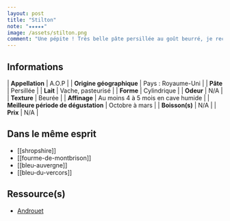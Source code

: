```yaml
---
layout: post
title: "Stilton"
note: "★★★★★"
image: /assets/stilton.png
comment: "Une pépite ! Très belle pâte persillée au goût beurré, je recommande !!!"
---
```


## Informations

| **Appellation** | A.O.P |
| **Origine géographique** | Pays : Royaume-Uni   |
| **Pâte** | Persillée |
| **Lait** | Vache, pasteurisé |
| **Forme** | Cylindrique |
| **Odeur** | N/A |
| **Texture** | Beurée |
| **Affinage** | Au moins 4 à 5 mois en cave humide |
| **Meilleure période de dégustation** | Octobre à mars |
| **Boisson(s)** | N/A |
| **Prix** | N/A |

## Dans le même esprit
* [[shropshire]]
* [[fourme-de-montbrison]]
* [[bleu-auvergne]]
* [[bleu-du-vercors]]

## Ressource(s)
* [Androuet](https://androuet.com/stilton-cheese-171.html)